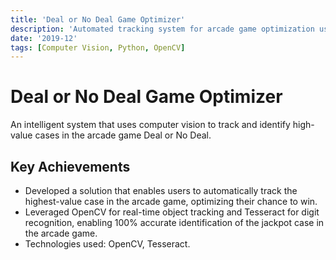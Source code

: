 ```yaml
---
title: 'Deal or No Deal Game Optimizer'
description: 'Automated tracking system for arcade game optimization using computer vision and OCR technology.'
date: '2019-12'
tags: [Computer Vision, Python, OpenCV]
---
```


# Deal or No Deal Game Optimizer

An intelligent system that uses computer vision to track and identify high-value cases in the arcade game Deal or No Deal.

## Key Achievements

- Developed a solution that enables users to automatically track the highest-value case in the arcade game, optimizing their chance to win.
- Leveraged OpenCV for real-time object tracking and Tesseract for digit recognition, enabling 100% accurate identification of the jackpot case in the arcade game.
- Technologies used: OpenCV, Tesseract. 